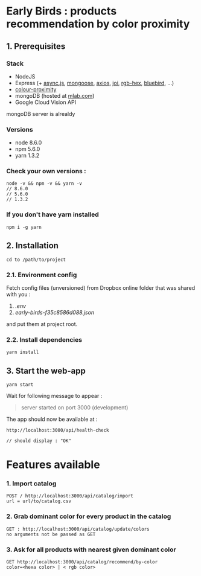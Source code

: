 # Early Birds : products recommendation by color proximity

## 1. Prerequisites

### Stack

 - NodeJS
 - Express (+ [async.js](https://caolan.github.io/async/), [mongoose](http://mongoosejs.com), [axios](https://github.com/axios/axios), [joi](https://www.npmjs.com/package/joi), [rgb-hex](https://github.com/sindresorhus/rgb-hex), [bluebird](https://github.com/petkaantonov/bluebird), ...)
 - [colour-proximity](https://github.com/gausie/colour-proximity)
 - mongoDB (hosted at [mlab.com](https://www.mlab.com))
 - Google Cloud Vision API

mongoDB server is alrealdy 

### Versions
 - node 8.6.0
 - npm 5.6.0
 - yarn 1.3.2

 

### Check your own versions : 

    node -v && npm -v && yarn -v
    // 8.6.0
    // 5.6.0
    // 1.3.2

### If you don't have yarn installed

    npm i -g yarn

## 2. Installation

    cd to /path/to/project

### 2.1. Environment config
Fetch config files (unversioned) from Dropbox online folder that was shared with you :
 1. *.env*
 2. *early-birds-f35c8586d088.json*

and put them at project root.

### 2.2. Install dependencies
    yarn install


## 3. Start the web-app
    yarn start

Wait for following message to appear : 

> server started on port 3000 (development)

The app should now be available at : 

    http://localhost:3000/api/health-check

    // should display : "OK"

# Features available

### 1. Import catalog
    POST / http://localhost:3000/api/catalog/import
    url = url/to/catalog.csv

### 2. Grab dominant color for every product in the catalog
    GET : http://localhost:3000/api/catalog/update/colors
    no arguments not be passed as GET

### 3. Ask for all products with nearest given dominant color
    GET http://localhost:3000/api/catalog/recommend/by-color
    color=<hexa color> | < rgb color>

